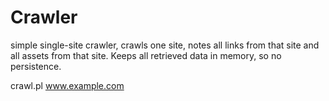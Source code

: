 # Crawler

simple single-site crawler, crawls one site, notes all links from that site and all assets from that site. Keeps all retrieved data in memory, so no persistence.

crawl.pl www.example.com
